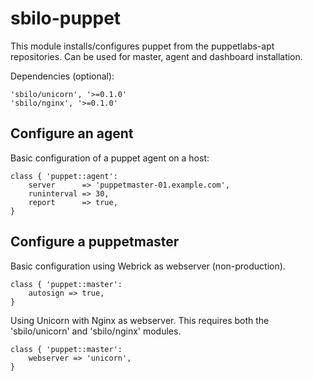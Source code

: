 sbilo-puppet
=============

This module installs/configures puppet from the puppetlabs-apt repositories. Can be used for master, agent and dashboard installation.

Dependencies (optional):

    'sbilo/unicorn', '>=0.1.0'
    'sbilo/nginx', '>=0.1.0'

Configure an agent
------------------
Basic configuration of a puppet agent on a host:

	class { 'puppet::agent':
		server 		=> 'puppetmaster-01.example.com',
		runinterval => 30,
		report		=> true,
	}

Configure a puppetmaster
------------------------
Basic configuration using Webrick as webserver (non-production).

	class { 'puppet::master':
		autosign => true,
	}

Using Unicorn with Nginx as webserver. This requires both the 'sbilo/unicorn' and 'sbilo/nginx' modules.

	class { 'puppet::master':
		webserver => 'unicorn',
	}